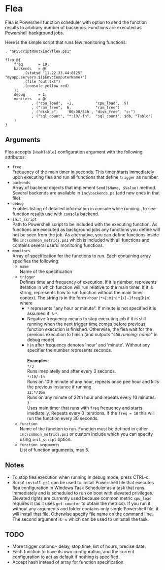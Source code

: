 Flea
====

Flea is Powershell function scheduler with option to send the function results to arbitrary number of backends. Functions are executed as Powershell background jobs.

Here is the simple script that runs few monitoring functions:

    . "$PSScriptRoot\inc\flea.ps1"
    
    flea @{
        freq       = 10;
        backends   = @(
            ,(statsd "11.22.33.44:8125" "myapp.servers.$($Env:ComputerName)")
            ,(file "out.txt")
            ,(console yellow red)
        );
        debug      = 1;
        monitors   = @(
                , ("cpu_load",  -1,          "cpu_load",  9)
                , ("ram_free",  6,           "ram_free")
                , ("disk_c",    '00:00/24h', "disk_free", "c:")
                , ("sql_count", "*:10/-1h",  "sql_count", $db, "Table")
        )
    }

Arguments
---------
Flea accepts `[HashTable]` configuration argument with the following attributes:

- `freq` <br/>
Frequency of the main timer in seconds. This timer starts immediately upon executing flea and run all functions that define `trigger` as number.
- `backends` <br/>
Array of backend objects that implement `Send($Name, $Value)` method. Several backends are available in `inc\backends.ps` (add new ones in that file).
- `debug` <br/>
Enables listing of detailed information in console while running. To see function results use with `console` backend.
- `init_script`<br/>
Path to Powershell script to be included with the executing function. As functions are executed as background jobs any functions you define will not be seen from the job. As alternative, you can define functions inside file `inc\common_metrics.ps1` which is included with all functions and contains several useful monitoring functions.
- `monitors` <br/>
Array of specification for the functions to run. Each containing array specifies the following:
  - `name` <br/>
  Name of the specification
  - `trigger` <br/>
  Defines time and frequency of execution. If it is number, represents iteration in which function will run relative to the main timer. If it is string, represents how to run function without the main timer context. The string is in the form `<hour|*>[:min|*]/[-]freq[h|m]` where 
    - `*` represents "any hour or minute". If minute is not specified it is assumed it is `*`.
    - Negative frequency means to stop executing job if it is still running when the next trigger time comes before previous function execution is finished. Otherwise, the flea wait for the previous execution to finish (and outputs "_still running: name_" in debug mode).
    - `h|m` after frequency denotes 'hour' and 'minute'. Without any specifier the number represents seconds.<br/><br/>
    **Examples**:<br/>
    `*/3`<br/> Runs imediatelly and after every 3 seconds.<br/>
    `*:10/-1h`<br/> Runs on 10th minute of any hour, repeats once pee hour and kills the previous instance if running.<br/>
    `22:*/10m`<br/> Runs on any minute of 22th hour and repeats every 10 minutes.<br/>
     `3`</br>Uses main timer that runs with `freq` frequency and starts imediatelly. Repeats every 3 iterations. If the `freq = 10` this will run the function every 30 seconds.
  - `function`</br>
  Name of the function to run. Function must be defined in either `inc\common_metrics.ps1` or custom include which you can specify using `init_script` option.
  - `function arguments`<br/>
  List of function arguments, max 5.

Notes
-----
- To stop flea execution when running in debug mode, press CTRL-c.
- Script `install.ps1` can be used to install Powershell file that executes flea configuration in Windows Task Scheduler as a task that runs immediately and is scheduled to run on boot with elevated privileges. Elevated rights are currently used because common metric `cpu_load` requires it (as it uses `get-counter` to obtain the metrics). If you run it without any arguments and folder contains only single Powershell file, it will install that file. Otherwise specify file name on the command line. The second argument is `-u` which can be used to uninstall the task.

TODO
----
- More trigger options - delay, stop time, list of hours, precise date.
- Each function to have its own configuration, and the current configuration to act as default if nothing is specified.
- Accept hash instead of array for function specification.
